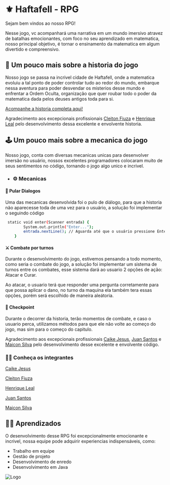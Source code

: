 
# ⚜ Haftafell - RPG
Sejam bem vindos ao nosso RPG!

Nesse jogo, vc acompanhará uma narrativa em um mundo imersivo atravez de batalhas emocionantes, com foco no seu aprendizado em matematica, nosso principal objetivo, é tornar o ensinamento da matematica em algum divertido e compreensivo.

## 📖 Um pouco mais sobre a historia do jogo

Nosso jogo se passa na incrivel cidade de Haftafell, onde a matematica evoluiu a tal ponto de poder controlar tudo ao redor do mundo, embarque nessa aventura para poder desvendar os misterios desse mundo e enfrentar a Ordem Oculta, organização que quer roubar todo o poder da matematica dada pelos deuses antigos toda para si.

[Acompanhe a historia completa aqui!](https://github.com/JuanSantos64/Grupo-6---Turma-A/tree/historia)

Agradecimento aos excepcionais profissionais [Cleiton Fiuza](https://www.linkedin.com/in/cleiton-fiuza-souza-42a553193/) e [Henrique Leal](https://www.linkedin.com/in/henrique-leal-28733b1b5/) pelo desenvolvimento dessa excelente e envolvente historia.

## 🕹 Um pouco mais sobre a mecanica do jogo
Nosso jogo, conta com diversas mecanicas unicas para desenvolver imersão no usuário, nossos excelentes programadores colocaram muito de seus sentimentos no código, tornando o jogo algo unico e incrivel.

- ### ⚙ Mecanicas
#### 💭 Pular Dialogos
Uma das mecanicas desenvolvida foi o pulo de diálogo, para que a historia não aparecesse toda de uma vez para o usuário, a solução foi implementar o seguindo código

```bash
 static void enter(Scanner entrada) {
        System.out.println("Enter...");
        entrada.nextLine(); // Aguarda até que o usuário pressione Enter
    }
```

#### ⚔ Combate por turnos

Durante o desenvolvimento do jogo, estivemos pensando a todo momento, como seria o combate do jogo, a solução foi implementar um sistema de turnos entre os combates, esse sistema dará ao usuario 2 opções de ação: Atacar e Curar.

Ao atacar, o usuario terá que responder uma pergunta corretamente para que possa aplicar o dano, no turno da maquina ela também tera essas opções, porém será escolhido de maneira aleátoria.

#### 📍 Checkpoint

Durante o decorrer da historia, terão momentos de combate, e caso o usuario perca, utilizamos métodos para que ele não volte ao começo do jogo, mas sim para o começo do capitulo.


Agradecimento aos excepcionais profissionais [Caike Jesus](https://www.linkedin.com/in/caike-jesus-5a37921b2), [Juan Santos](https://www.linkedin.com/in/juan-santos-28a001288/) e [Maicon Silva](https://www.linkedin.com/in/maicon-silva-888090212/) pelo desenvolvimento desse excelente e envolvente código.
### 👨‍💻 Conheça os integrantes
[Caike Jesus](https://www.linkedin.com/in/caike-jesus-5a37921b2)

[Cleiton Fiuza](https://www.linkedin.com/in/cleiton-fiuza-souza-42a553193/)

[Henrique Leal](https://www.linkedin.com/in/henrique-leal-28733b1b5/)

[Juan Santos](https://www.linkedin.com/in/juan-santos-28a001288/)

[Maicon Silva](https://www.linkedin.com/in/maicon-silva-888090212/)
## 👨‍🎓 Aprendizados

O desenvolvimento desse RPG foi excepcionalmente emocionante e incrivel, nossa equipe pode adquirir experiencias indispensáveis, como:

- Trabalho em equipe
- Gestão de projeto
- Desenvolvimento de enredo
- Desenvolvimento em Java



![Logo](https://media.discordapp.net/attachments/1148430124161699931/1157144010280935444/RPG_CAPA.png?ex=654d9756&is=653b2256&hm=836fa56b27e4b8c47063ba03111fb30be360db831e180f21ef3f7a1b5c956528&=&width=453&height=453)

